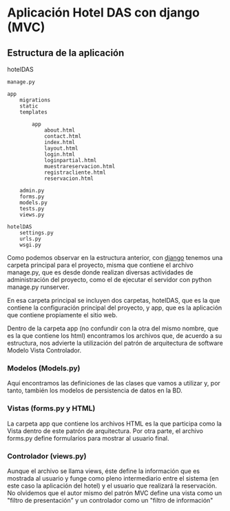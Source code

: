 # Aplicación Hotel DAS con django (MVC)

## Estructura de la aplicación


hotelDAS

	manage.py
	
	app	
		migrations		
		static		
		templates
			
			app
				about.html
				contact.html
				index.html
				layout.html
				login.html
				loginpartial.html
				muestrareservacion.html
				registracliente.html
				reservacion.html
		
		admin.py
		forms.py
		models.py
		tests.py
		views.py		
	
	hotelDAS
		settings.py
		urls.py
		wsgi.py
		
	

Como podemos observar en la estructura anterior, con [django](https://www.djangoproject.com/) tenemos una carpeta principal para el proyecto, misma que contiene el archivo manage.py, que es desde donde realizan diversas actividades de administración del proyecto, como el de ejecutar el servidor con python manage.py runserver.

En esa carpeta principal se incluyen dos carpetas, hotelDAS, que es la que contiene la configuración principal del proyecto, y app, que es la aplicación que contiene propiamente el sitio web.

Dentro de la carpeta app (no confundir con la otra del mismo nombre, que es la que contiene los html) encontramos los archivos que, de acuerdo a su estructura, nos advierte la utilización del patrón de arquitectura de software Modelo Vista Controlador.

### Modelos (Models.py)

Aquí encontramos las definiciones de las clases que vamos a utilizar y, por tanto, también los modelos de persistencia de datos en la BD.

### Vistas (forms.py y HTML)

La carpeta app que contiene los archivos HTML es la que participa como la Vista dentro de este patrón de arquitectura.
Por otra parte, el archivo forms.py define formularios para mostrar al usuario final.

### Controlador (views.py)

Aunque el archivo se llama views, éste define la información que es mostrada al usuario y funge como pleno intermediario entre el sistema (en este caso la aplicación del hotel) y el usuario que realizará la reservación. No olvidemos que el autor mismo del patrón MVC define una vista como un "filtro de presentación" y un controlador como un "filtro de información"


